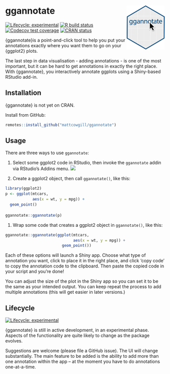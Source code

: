 
<!-- README.md is generated from README.Rmd. Please edit that file -->

# ggannotate <img src='man/figures/ggannotate_hex.png' align='right' height='138.5'/>

<!-- badges: start -->

[![Lifecycle:
experimental](https://img.shields.io/badge/lifecycle-experimental-orange.svg)](https://www.tidyverse.org/lifecycle/#experimental)
[![R build
status](https://github.com/mattcowgill/ggannotate/workflows/R-CMD-check/badge.svg)](https://github.com/mattcowgill/ggannotate/actions)
[![Codecov test
coverage](https://codecov.io/gh/mattcowgill/ggannotate/branch/master/graph/badge.svg)](https://codecov.io/gh/mattcowgill/ggannotate?branch=master)
[![CRAN
status](https://www.r-pkg.org/badges/version/ggannotate)](https://CRAN.R-project.org/package=ggannotate)
<!-- badges: end -->

{ggannotate}is a point-and-click tool to help you put your annotations
exactly where you want them to go on your {ggplot2} plots.

The last step in data visualisation - adding annotations - is one of the
most important, but it can be hard to get annotations in exactly the
right place. With {ggannotate}, you interactively annotate ggplots using
a Shiny-based RStudio add-in.

## Installation

{ggannotate} is not yet on CRAN.

Install from GitHub:

``` r
remotes::install_github("mattcowgill/ggannotate")
```

## Usage

There are three ways to use `ggannotate`:

1.  Select some ggplot2 code in RStudio, then invoke the `ggannotate`
    addin via RStudio’s Addins menu.
    ![](https://github.com/MattCowgill/ggannotate/blob/dev/man/figures/ggannotate_example.gif?raw=true)

2.  Create a ggplot2 object, then call `ggannotate()`, like this:

``` r
library(ggplot2)
p <- ggplot(mtcars, 
            aes(x = wt, y = mpg)) + 
  geom_point() 

ggannotate::ggannotate(p)
```

1.  Wrap some code that creates a ggplot2 object in `ggannotate()`, like
    this:

``` r
ggannotate::ggannotate(ggplot(mtcars, 
                              aes(x = wt, y = mpg)) + 
                         geom_point())
```

Each of these options will launch a Shiny app. Choose what type of
annotation you want, click to place it in the right place, and click
‘copy code’ to copy the annotation code to the clipboard. Then paste the
copied code in your script and you’re done!

You can adjust the size of the plot in the Shiny app so you can set it
to be the same as your intended output. You can keep repeat the process
to add multiple annotations (this will get easier in later versions.)

## Lifecycle

[![Lifecycle:
experimental](https://img.shields.io/badge/lifecycle-experimental-orange.svg)](https://www.tidyverse.org/lifecycle/#experimental)

{ggannotate} is still in active development, in an experimental phase.
Aspects of the functionality are quite likely to change as the package
evolves.

Suggestions are welcome (please file a GitHub issue). The UI will change
substantially. The main feature to be added is the ability to add more
than one annotation within the app – at the moment you have to do
annotations one-at-a-time.
